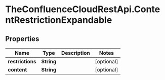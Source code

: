 # TheConfluenceCloudRestApi.ContentRestrictionExpandable

## Properties
Name | Type | Description | Notes
------------ | ------------- | ------------- | -------------
**restrictions** | **String** |  | [optional] 
**content** | **String** |  | [optional] 
